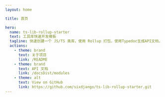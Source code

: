 ```yaml
---
layout: home

title: 首页

hero:
  name: ts-lib-rollup-starter
  text: 工具库快速开发模板
  tagline: 快速创建一个 JS/TS 类库，使用 Rollup 打包，使用Typedoc生成API文档，VitePress展示文档，开箱即用。
  actions:
    - theme: brand
      text: 关于项目
      link: /README
    - theme: brand
      text: API 文档
      link: /docsDist/modules
    - theme: alt
      text: View on GitHub
      link: https://github.com/sixdjango/ts-lib-rollup-starter.git
---
```


